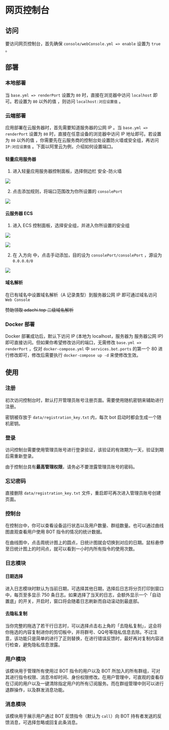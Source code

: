 # 网页控制台

## 访问

要访问网页控制台，首先确保 `console/webConsole.yml => enable` 设置为 `true` 。

## 部署

### 本地部署

当 `base.yml => renderPort` 设置为 `80` 时，直接在浏览器中访问 `localhost` 即可。若设置为 `80` 以外的值 ，则访问 `localhost:对应设置值` 。

### 云端部署

应用部署在云服务器时，首先需要知道服务器的公网 IP 。当 `base.yml => renderPort` 设置为 `80` 时，直接在任意设备的浏览器中访问 IP 地址即可。若设置为 `80` 以外的值
，你需要先在云服务商的控制台处设置防火墙或安全组，再访问 `IP:对应设置值` 。下面以阿里云为例，介绍如何设置端口。

#### 轻量应用服务器

1. 进入轻量应用服务器控制面板，选择侧边栏 安全-防火墙

![](/console/server-1.png)

2. 点击添加规则，将端口范围改为你所设置的 `consolePort`

![](/console/server-2.png)

#### 云服务器 ECS

1. 进入 ECS 控制面板，选择安全组，并进入你所设置的安全组

![](/console/ecs-1.png)

![](/console/ecs-2.png)

2. 在 入方向 中，点击手动添加，目的设为 `consolePort/consolePort` ，源设为 `0.0.0.0/0`

![](/console/ecs-3.png)

#### 域名解析

在已有域名中设置域名解析（A 记录类型）到服务器公网 IP 即可通过域名访问 `Web Console`

~~赞助领取 adachi.top 二级域名解析~~

### Docker 部署

Docker 部署成功后，默认下访问 IP (本地为 localhost，服务器为 服务器公网 IP) 即可直接访问。但如果你希望修改访问的端口，无需修改 `base.yml => renderPort`
，仅对 `docker-compose.yml` 中 `services.bot.ports` 的第一个 80 进行修改即可，修改后需要执行 `docker-compose up -d` 来使修改生效。

## 使用

### 注册

初次访问控制台时，默认打开管理员账号注册页面。需要使用随机密钥来辅助进行注册。

密钥被存放于 `data/registration_key.txt` 内，每次 bot 启动时都会生成一个随机密钥。

### 登录

访问控制台需要使用管理员账号进行登录验证，该验证的有效期为一天，验证到期后需重新登录。

由于控制台具有**最高管理权限**，请务必不要泄露管理员账号的密码。

### 忘记密码

直接删除 `data/registration_key.txt` 文件，重启即可再次进入管理员账号创建页面。

### 控制台

在控制台中，你可以查看设备运行状态以及用户数量、群组数量。也可以通过曲线图直观查看用户使用 BOT 指令的情况的统计数据。

在曲线图中，点击周统计图上的圆点，日统计图就会切换到对应的日期。鼠标悬停至日统计图上的时间点，就可以看到一小时内所有指令的使用次数。

### 日志模块

#### 日期选择

进入日志模块时默认为当前日期，可选择其他日期，选择后日志将分页打印到窗口中，每页至多显示 750 条日志。如果选择了当天的日志，会额外显示一个「自动置底」的开关，开启时，窗口将会随着日志刷新而自动滚动到最底部。

#### 去隐私复制

当你完整的拖选了若干行日志时，可以选择点击右上角的「去隐私复制」，这会将你拖选的内容复制进你的剪切板中，并将群号、QQ号等隐私信息去除。不过注意，该功能只是简单的进行了正则替换，在进行错误反馈时，最好再对复制内容进行检查，避免隐私信息泄露。

### 用户模块

该模块用于管理所有使用过 BOT 指令的用户以及 BOT 所加入的所有群组，可对其进行指令权限、消息冷却时间、身份权限修改。在用户管理中，可直观的查看存在订阅的用户以及一键清除指定用户的所有订阅服务。而在群组管理中则可以进行退群操作，以及群发消息功能。

### 消息模块

该模块用于展示用户通过 BOT 反馈指令（默认为 `call`）向 BOT 持有者发送的反馈消息，可选择忽略或回复此条消息。
